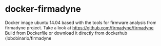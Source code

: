 # docker-firmadyne
Docker image ubuntu 14.04 based with the tools for firmware analysis from firmadyne project.
Take a look at https://github.com/firmadyne/firmadyne
Build from Dockerfile or download it directly from dockerhub (lobobinario/firmadyne
